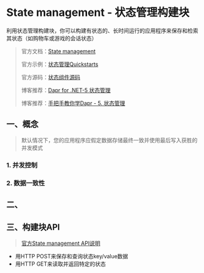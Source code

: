 # State management - 状态管理构建块

利用状态管理构建块，你可以构建有状态的、长时间运行的应用程序来保存和检索其状态（如购物车或游戏的会话状态）

> 官方文档：[State management](https://docs.dapr.io/developing-applications/building-blocks/state-management/)
>
> 官方示例：[状态管理Quickstarts](https://docs.dapr.io/developing-applications/building-blocks/state-management/state-management-overview/#quickstarts-and-tutorials)
>
> 官方源码：[状态组件源码](https://github.com/dapr/components-contrib/tree/master/state)
>
> 博客推荐：[Dapr for .NET-5 状态管理](https://zhuanlan.zhihu.com/p/455965670)
>
>博客推荐：[手把手教你学Dapr - 5. 状态管理](https://www.jianshu.com/p/5cb09344f1e9)

## 一、概念

> 默认情况下，您的应用程序应假定数据存储最终一致并使用最后写入获胜的并发模式

### 1. 并发控制

### 2. 数据一致性

## 二、


## 三、构建块API

> [官方State management API说明](https://docs.dapr.io/reference/api/state_api/)

* 用HTTP POST来保存和查询状态key/value数据
* 用HTTP GET来读取并返回特定的状态
